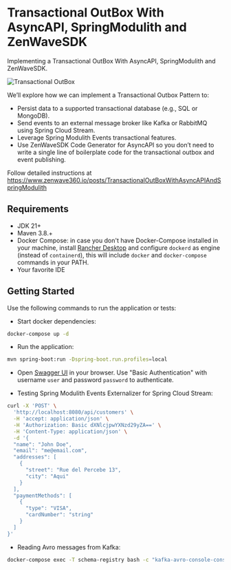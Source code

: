# Transactional OutBox With AsyncAPI, SpringModulith and ZenWaveSDK

Implementing a Transactional OutBox With AsyncAPI, SpringModulith and ZenWaveSDK.

<picture>
    <source
        srcset="https://www.zenwave360.io/posts/TransactionalOutBoxWithAsyncAPIAndSpringModulith/TransactionalOutBoxWithAsyncAPIAndSpringModulith-light.png"
        media="(prefers-color-scheme: light)">
    <source
        srcset="https://www.zenwave360.io/posts/TransactionalOutBoxWithAsyncAPIAndSpringModulith/TransactionalOutBoxWithAsyncAPIAndSpringModulith-dark.png"
        media="(prefers-color-scheme: dark)">
    <img
        src="https://www.zenwave360.io/posts/TransactionalOutBoxWithAsyncAPIAndSpringModulith/TransactionalOutBoxWithAsyncAPIAndSpringModulith-light.png"
        alt="Transactional OutBox"
        style="max-width: 100%;">
</picture>

We’ll explore how we can implement a Transactional Outbox Pattern to:

- Persist data to a supported transactional database (e.g., SQL or MongoDB).
- Send events to an external message broker like Kafka or RabbitMQ using Spring Cloud Stream.
- Leverage Spring Modulith Events transactional features.
- Use ZenWaveSDK Code Generator for AsyncAPI so you don’t need to write a single line of boilerplate code for the transactional outbox and event publishing.

Follow detailed instructions at https://www.zenwave360.io/posts/TransactionalOutBoxWithAsyncAPIAndSpringModulith

## Requirements

* JDK 21+
* Maven 3.8.+
* Docker Compose: in case you don't have Docker-Compose installed in your machine, install [Rancher Desktop](https://rancherdesktop.io/) and configure `dockerd` as engine (instead of `containerd`), this will include `docker` and `docker-compose` commands in your PATH.
* Your favorite IDE

## Getting Started

Use the following commands to run the application or tests:

* Start docker dependencies:

```bash
docker-compose up -d
```

* Run the application:

```bash
mvn spring-boot:run -Dspring-boot.run.profiles=local
```

* Open [Swagger UI](http://localhost:8080/swagger-ui/index.html) in your browser.
Use "Basic Authentication" with username `user` and password `password` to authenticate.

* Testing Spring Modulith Events Externalizer for Spring Cloud Stream:

```bash
curl -X 'POST' \
  'http://localhost:8080/api/customers' \
  -H 'accept: application/json' \
  -H 'Authorization: Basic dXNlcjpwYXNzd29yZA==' \
  -H 'Content-Type: application/json' \
  -d '{
  "name": "John Doe",
  "email": "me@email.com",
  "addresses": [
    {
      "street": "Rue del Percebe 13",
      "city": "Aqui"
    }
  ],
  "paymentMethods": [
    {
      "type": "VISA",
      "cardNumber": "string"
    }
  ]
}'
```

* Reading Avro messages from Kafka:

```bash
docker-compose exec -T schema-registry bash -c "kafka-avro-console-consumer --bootstrap-server kafka:19093 --topic customer.events.avro --from-beginning --property schema.registry.url=http://schema-registry:8081"
```




